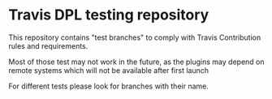# Travis DPL testing repository

This repository contains "test branches" to comply with Travis Contribution rules and requirements.

Most of those test may not work in the future, as the plugins may depend on remote systems which will not be available after first launch

For different tests please look for branches with their name.
